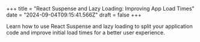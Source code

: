 +++
title = "React Suspense and Lazy Loading: Improving App Load Times"
date = "2024-09-04T09:15:41.566Z"
draft = false
+++

  Learn how to use React Suspense and lazy loading to split your application code and improve initial load times for a better user experience.
        